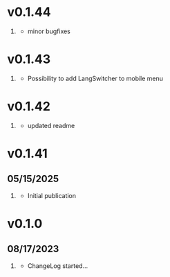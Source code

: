 # v0.1.44
1. [](#bugfix)
    * minor bugfixes

# v0.1.43
1. [](#new)
    * Possibility to add LangSwitcher to mobile menu

# v0.1.42
1. [](#improved)
    * updated readme


# v0.1.41
##  05/15/2025

1. [](#new)
    * Initial publication


# v0.1.0
##  08/17/2023

1. [](#new)
    * ChangeLog started...
